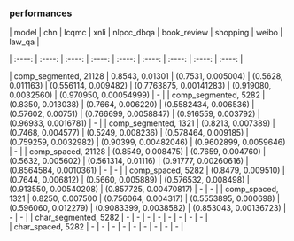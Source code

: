 ### performances

| model | chn | lcqmc |  xnli   |   nlpcc_dbqa  |   book_review     |   shopping    |  weibo    | law_qa  |

| :----: | :----: | :----: |  :----: |   :----: |    :----: |   :----:   |   :----: |  :----: |

| comp_segmented, 21128	     |    0.8543, 0.01301       |    (0.7531, 0.005004)     |   (0.5628, 0.011163)     |  (0.556114, 0.009482)   |   (0.7763875, 0.00141283)   |    (0.919080, 0.0032560)    |  (0.970950, 0.00054999)  |   -   |
| comp_segmented, 5282	     |     (0.8350, 0.013038)      |   (0.7664, 0.006220)      |   (0.5582434, 0.006536)   |   (0.57602, 0.00751)    |    (0.766699, 0.0058847)    |   (0.916559, 0.003792)    |   (0.96933, 0.0016781)   |    -   |
| comp_segmented, 1321	     |     (0.8213, 0.007389)      |   (0.7468, 0.004577)     |   (0.5249, 0.008236)    |    (0.578464, 0.009185)   |    (0.759259, 0.0032982)     |     (0.90399, 0.00482046)      |     (0.9602899, 0.0059646)     |    -   |
|  comp_spaced, 21128       |     (0.8549, 0.008475)      |   (0.7659, 0.004760)    |   (0.5632, 0.005602)    |   (0.561314, 0.01116)  |    (0.91777, 0.00260616)    |   (0.8564584, 0.0010361)    |  -  |  -   |
|  comp_spaced, 5282       |    (0.8479, 0.009510)       |   (0.7644, 0.006812)    |   (0.5660, 0.005889)   |   (0.576532, 0.008498)   |  (0.913550, 0.00540208)  |   (0.857725, 0.00470817)    |   -   |   -   |
|  comp_spaced, 1321       |    0.8250,  0.007500      |   (0.756064, 0.004317)    |  (0.5553895, 0.000698)    |   (0.596060, 0.012279)    |  (0.9083399, 0.0038582)    |  (0.853043, 0.00136723)   |   -   |   -   |
|  char_segmented, 5282       |      -     |     -  |    -  |   -   |  -  |    -    |    -    |   -   |  
|  char_spaced, 5282       |      -     |    -    |   -   |   -  |  -  |     -   |   -   |    -  |   - |   